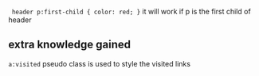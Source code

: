  ` header p:first-child {
    color: red;
 }` it will work if p is the first child of header
  

  ## extra knowledge gained

`a:visited` pseudo class is used to style the visited links